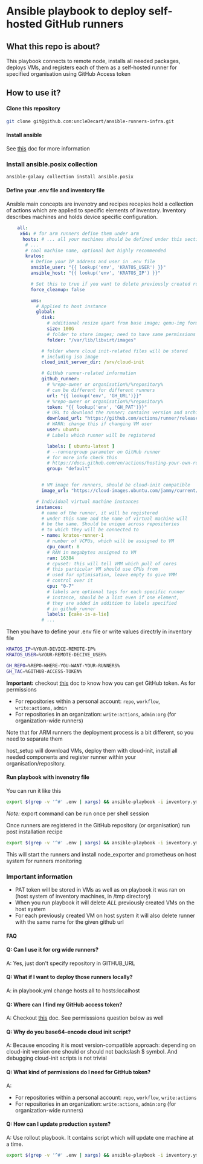 # Ansible playbook to deploy self-hosted GitHub runners

## What this repo is about?

This playbook connects to remote node, installs all needed packages,
deploys VMs, and registers each of them as a self-hosted runner for specified
organisation using GitHub Access token

## How to use it?

#### Clone this repository

```sh
git clone git@github.com:uncleDecart/ansible-runners-infra.git
```

#### Install ansible

See [this](https://docs.ansible.com/ansible/latest/installation_guide/index.html) doc for more information

### Install ansible.posix collection

```sh
ansible-galaxy collection install ansible.posix
```

#### Define your .env file and inventory file

Ansible main concepts are invenotry and recipes recepies hold a collection of actions which are applied to
specific elements of inventory. Inventory describes machines and holds device specific configuration.

```yaml
    all:
     x64: # for arm runners define them under arm
      hosts: # ... all your machines should be defined under this section
       # ...
       # cool machine name, optional but highly recommended
       kratos:
         # Define your IP address and user in .env file
         ansible_user: "{{ lookup('env', 'KRATOS_USER') }}"
         ansible_host: "{{ lookup('env', 'KRATOS_IP') }}"

         # Set this to true if you want to delete previously created runners
         force_cleanup: false

         vms:
           # Applied to host instance
           global:
             disk:
               # additional resize apart from base image; qemu-img format
               size: 100G
               # folder to store images; need to have same permissions
               folder: "/var/lib/libvirt/images"

             # folder where cloud init-related files will be stored
             # including iso image
             cloud_init_server_dir: /srv/cloud-init

             # GitHub runner-related information
             github_runner:
               # %repo-owner or organisation%/%repository%
               # can be different for different runners
               url: "{{ lookup('env', 'GH_URL')}}"
               # %repo-owner or organisation%/%repository%
               token: "{{ lookup('env', 'GH_PAT')}}"
               # URL to download the runner; contains version and architecture
               download_url: "https://github.com/actions/runner/releases/download/v2.323.0/actions-runner-linux-x64-2.323.0.tar.gz"
               # WARN: change this if changing VM user
               user: ubuntu 
               # Labels which runner will be registered

               labels: [ ubuntu-latest ]
               # --runnergroup parameter on GitHub runner
               # for more info check this
               # https://docs.github.com/en/actions/hosting-your-own-runners/managing-self-hosted-runners/managing-access-to-self-hosted-runners-using-groups#automatically-adding-a-self-hosted-runner-to-a-group
               group: "default"


             # VM image for runners, should be cloud-init compatible
             image_url: "https://cloud-images.ubuntu.com/jammy/current/jammy-server-cloudimg-amd64-disk-kvm.img"

           # Individual virtual machine instances
           instances:
             # name of the runner, it will be registered
             # under this name and the name of virtual machine will
             # be the same. Should be unique across repositories
             # to which they will be connected to
             - name: kratos-runner-1
               # number of VCPUs, which will be assigned to VM
               cpu_count: 8
               # RAM in megabytes assigned to VM
               ram: 16384
               # cpuset: this will tell VMM which pull of cores
               # this particular VM should use CPUs from
               # used for optimisation, leave empty to give VMM
               # control over it
               cpu: "0-7"
               # labels are optional tags for each specific runner
               # instance, should be a list even if one element,
               # they are added in addition to labels specified
               # in github_runner
               labels: [cake-is-a-lie]
             # ...
```

Then you have to define your .env file or write values directrly in inventory file

```sh
KRATOS_IP=%YOUR-DEVICE-REMOTE-IP%
KRATOS_USER=%YOUR-REMOTE-DECIVE_USER%

GH_REPO=%REPO-WHERE-YOU-WANT-YOUR-RUNNERS%
GH_TAC=%GITHUB-ACCESS-TOKEN%
```

**Important:** checkout [this](https://docs.github.com/en/authentication/keeping-your-account-and-data-secure/managing-your-personal-access-tokens#creating-a-fine-grained-personal-access-token) doc to know how you can get GitHub token. As for permissions

- For repositories within a personal account: `repo`, `workflow`, `write:actions`, `admin`
- For repositories in an organization: `write:actions`, `admin:org` (for organization-wide runners)

Note that for ARM runners the deployment process is a bit different,
so you need to separate them

host_setup will download VMs, deploy them with cloud-init, install all needed
components and register runner within your organisation/repository.

#### Run playbook with invenotry file
You can run it like this

```sh
export $(grep -v '^#' .env | xargs) && ansible-playbook -i inventory.yml playbook.yml
```

*Note:* export command can be run once per shell session

Once runners are registered in the GitHub repository (or organisation) run post installation recipe

```sh
export $(grep -v '^#' .env | xargs) && ansible-playbook -i inventory.yml postinst.yml
```

This will start the runners and install node_exporter and prometheus on host system
for runners monitoring

### Important information

- PAT token will be stored in VMs as well as on playbook it was ran on (host system of inventory machines, in /tmp directory)
- When you run playbook it will delete _ALL_ previously created VMs on the host system
- For each previously created VM on host system it will also delete runner with the same name for the given github url

#### FAQ

#### Q: Can I use it for org wide runners?

A: Yes, just don't specify repository in GITHUB_URL

#### Q: What if I want to deploy those runners locally?
A: in playbook.yml change hosts:all to hosts:localhost

#### Q: Where can I find my GitHub access token?
A: Checkout [this](https://docs.github.com/en/authentication/keeping-your-account-and-data-secure/managing-your-personal-access-tokens#creating-a-fine-grained-personal-access-token) doc. See permisssions question below as well

#### Q: Why do you base64-encode cloud init script?
A: Because encoding it is most version-compatible approach: depending on cloud-init version
one should or should not backslash $ symbol. And debugging cloud-init scripts is not trivial

#### Q: What kind of permissions do I need for GitHub token?
A:
- For repositories within a personal account: `repo`, `workflow`, `write:actions`
- For repositories in an organization: `write:actions`, `admin:org` (for organization-wide runners)

#### Q: How can I update production system?
A: Use rollout playbook. It contains script which will update one machine at a time.
```sh
export $(grep -v '^#' .env | xargs) && ansible-playbook -i inventory.yml rollout.yml
```
